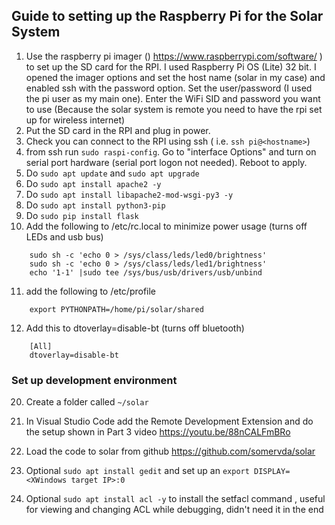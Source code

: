 ## Guide to setting up the Raspberry Pi for the Solar System

1. Use the raspberry pi imager () https://www.raspberrypi.com/software/ ) to set up the SD card for the RPI. I used Raspberry Pi OS (Lite) 32 bit. I opened the imager options and set the host name (solar in my case) and enabled ssh with the password option. Set the user/password (I used the pi user as my main one). Enter the WiFi SID and password you want to use (Because the solar system is remote you need to have the rpi set up for wireless internet)
2. Put the SD card in the RPI and plug in power.
3. Check you can connect to the RPI using ssh ( i.e. `ssh pi@<hostname>`)
4. from ssh run `sudo raspi-config`. Go to "interface Options" and turn on serial port hardware (serial port logon not needed). Reboot to apply.
5. Do `sudo apt update` and `sudo apt upgrade`
6. Do `sudo apt install apache2 -y`
7. Do `sudo apt install libapache2-mod-wsgi-py3 -y`
8. Do `sudo apt install python3-pip`
9. Do `sudo pip install flask`
10. Add the following to /etc/rc.local to minimize power usage (turns off LEDs and usb bus)

```
    sudo sh -c 'echo 0 > /sys/class/leds/led0/brightness'
    sudo sh -c 'echo 0 > /sys/class/leds/led1/brightness'
    echo '1-1' |sudo tee /sys/bus/usb/drivers/usb/unbind
```

11. add the following to /etc/profile

```
    export PYTHONPATH=/home/pi/solar/shared
```

12. Add this to dtoverlay=disable-bt (turns off bluetooth)

```
    [All]
    dtoverlay=disable-bt
```

### Set up development environment

20. Create a folder called `~/solar`
21. In Visual Studio Code add the Remote Development Extension and do the setup shown in Part 3 video https://youtu.be/88nCALFmBRo
22. Load the code to solar from github https://github.com/somervda/solar
23. Optional `sudo apt install gedit` and set up an `export DISPLAY=<XWindows target IP>:0`

24. Optional `sudo apt install acl -y` to install the setfacl command , useful for viewing and changing ACL while debugging, didn't need it in the end
